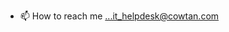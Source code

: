 - 📫 How to reach me ...it_helpdesk@cowtan.com

<!---
mycowtan/mycowtan is a ✨ special ✨ repository because its `README.md` (this file) appears on your GitHub profile.
You can click the Preview link to take a look at your changes.

This is the repository for all the application in mycowtan.com. 
--->
